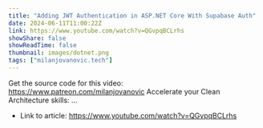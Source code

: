 ```yaml
---
title: "Adding JWT Authentication in ASP.NET Core With Supabase Auth"
date: 2024-06-11T11:00:22Z
link: https://www.youtube.com/watch?v=QGvpqBCLrhs
showShare: false
showReadTime: false
thumbnail: images/dotnet.png
tags: ["milanjovanovic.tech"]
---
```

Get the source code for this video: https://www.patreon.com/milanjovanovic Accelerate your Clean Architecture skills: ...

- Link to article: https://www.youtube.com/watch?v=QGvpqBCLrhs